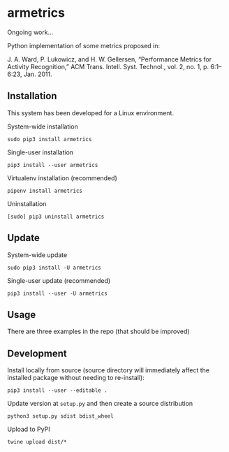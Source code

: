 armetrics
=========

Ongoing work...

Python implementation of some metrics proposed in:

J. A. Ward, P. Lukowicz, and H. W. Gellersen, “Performance Metrics for Activity Recognition,” ACM Trans. Intell. Syst. Technol., vol. 2, no. 1, p. 6:1–6:23, Jan. 2011.

Installation
------------

This system has been developed for a Linux environment.

System-wide installation

    sudo pip3 install armetrics

Single-user installation

    pip3 install --user armetrics

Virtualenv installation (recommended)

    pipenv install armetrics

Uninstallation

    [sudo] pip3 uninstall armetrics

Update
------

System-wide update

    sudo pip3 install -U armetrics

Single-user update (recommended)

    pip3 install --user -U armetrics

Usage
-----

There are three examples in the repo (that should be improved)

Development
-----------

Install locally from source (source directory will immediately affect the installed package
without needing to re-install):

    pip3 install --user --editable .

Update version at `setup.py` and then create a source distribution

    python3 setup.py sdist bdist_wheel

Upload to PyPI

    twine upload dist/*
